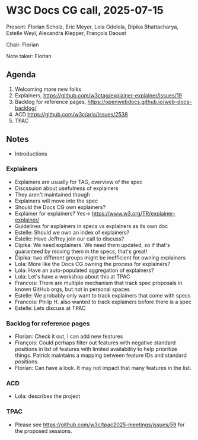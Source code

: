 # W3C Docs CG call, 2025-07-15

Present: Florian Scholz, Eric Meyer, Lola Odelola, Dipika Bhattacharya, Estelle Weyl, Alexandra Klepper, François Daoust

Chair: Florian

Note taker: Florian

## Agenda

1. Welcoming more new folks
2. Explainers, https://github.com/w3ctag/explainer-explainer/issues/19
3. Backlog for reference pages, https://openwebdocs.github.io/web-docs-backlog/
4. ACD https://github.com/w3c/aria/issues/2538
5. TPAC

## Notes

- Introductions

### Explainers

- Explainers are usually for TAG, overview of the spec
- Discssuion about usefulness of explainers
- They aren't maintained though
- Explainers will move into the spec
- Should the Docs CG own explainers?
- Explainer for explainers? Yes-> https://www.w3.org/TR/explainer-explainer/
- Guidelines for explainers in specs vs explainers as its own doc
- Estelle: Should we own an index of explainers?
- Estelle: Have Jeffrey join our call to discuss?
- Dipika: We need explainers. We need them updated, so if that's guaranteed by moving them in the specs, that's great!
- Dipika: two different groups might be inefficient for owning explainers
- Lola: More like the Docs CG owning the process for explainers?
- Lola: Have an auto-populated aggregation of explainers?
- Lola: Let's have a workshop about this at TPAC
- Francois: There are multiple mechanism that track spec proposals in known GitHub orgs, but not in personal spaces
- Estelle: We probably only want to track explainers that come with specs
- Francois: Philip H. also wanted to track explainers before there is a spec
- Estelle: Lets discuss at TPAC

### Backlog for reference pages

- Florian: Check it out, I can add new features
- François: Could perhaps filter out features with negative standard positions in list of features with limited availability to help prioritize things. Patrick maintains a mapping between feature IDs and standard positions.
- Florian: Can have a look. It may not impact that many features in the list.

### ACD

- Lola: describes the project

### TPAC

- Please see https://github.com/w3c/tpac2025-meetings/issues/59 for the proposed sessions.
